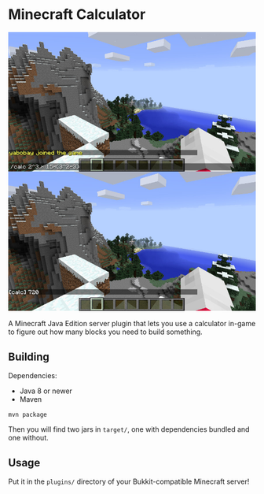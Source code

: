 # Minecraft Calculator #

![](screenshot.jpg)

A Minecraft Java Edition server plugin that lets you use a calculator in-game to figure out how many blocks you need to build something.

## Building ##

Dependencies:
* Java 8 or newer
* Maven

```
mvn package
```

Then you will find two jars in `target/`, one with dependencies bundled and one without.

## Usage ##

Put it in the `plugins/` directory of your Bukkit-compatible Minecraft server!
